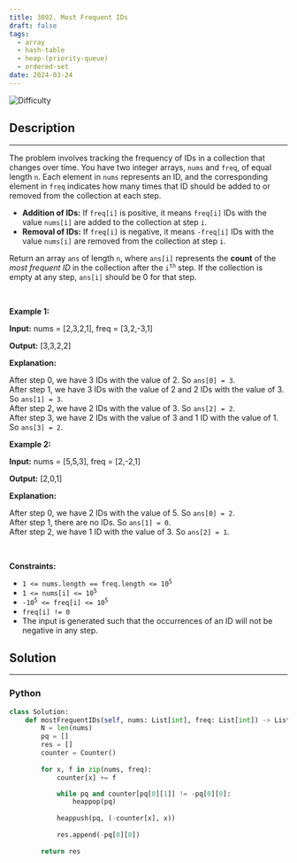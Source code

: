 ```yaml
---
title: 3092. Most Frequent IDs
draft: false
tags: 
  - array
  - hash-table
  - heap-(priority-queue)
  - ordered-set
date: 2024-03-24
---
```


![Difficulty](https://img.shields.io/badge/Difficulty-Medium-blue.svg)

## Description

---
<p>The problem involves tracking the frequency of IDs in a collection that changes over time. You have two integer arrays, <code>nums</code> and <code>freq</code>, of equal length <code>n</code>. Each element in <code>nums</code> represents an ID, and the corresponding element in <code>freq</code> indicates how many times that ID should be added to or removed from the collection at each step.</p>

<ul>
	<li><strong>Addition of IDs:</strong> If <code>freq[i]</code> is positive, it means <code>freq[i]</code> IDs with the value <code>nums[i]</code> are added to the collection at step <code>i</code>.</li>
	<li><strong>Removal of IDs:</strong> If <code>freq[i]</code> is negative, it means <code>-freq[i]</code> IDs with the value <code>nums[i]</code> are removed from the collection at step <code>i</code>.</li>
</ul>

<p>Return an array <code>ans</code> of length <code>n</code>, where <code>ans[i]</code> represents the <strong>count</strong> of the <em>most frequent ID</em> in the collection after the <code>i<sup>th</sup></code>&nbsp;step. If the collection is empty at any step, <code>ans[i]</code> should be 0 for that step.</p>

<p>&nbsp;</p>
<p><strong class="example">Example 1:</strong></p>

<div class="example-block">
<p><strong>Input:</strong> <span class="example-io">nums = [2,3,2,1], freq = [3,2,-3,1]</span></p>

<p><strong>Output:</strong> <span class="example-io">[3,3,2,2]</span></p>

<p><strong>Explanation:</strong></p>

<p>After step 0, we have 3 IDs with the value of 2. So <code>ans[0] = 3</code>.<br />
After step 1, we have 3 IDs with the value of 2 and 2 IDs with the value of 3. So <code>ans[1] = 3</code>.<br />
After step 2, we have 2 IDs with the value of 3. So <code>ans[2] = 2</code>.<br />
After step 3, we have 2 IDs with the value of 3 and 1 ID with the value of 1. So <code>ans[3] = 2</code>.</p>
</div>

<p><strong class="example">Example 2:</strong></p>

<div class="example-block">
<p><strong>Input:</strong> <span class="example-io">nums = [5,5,3], freq = [2,-2,1]</span></p>

<p><strong>Output:</strong> <span class="example-io">[2,0,1]</span></p>

<p><strong>Explanation:</strong></p>

<p>After step 0, we have 2 IDs with the value of 5. So <code>ans[0] = 2</code>.<br />
After step 1, there are no IDs. So <code>ans[1] = 0</code>.<br />
After step 2, we have 1 ID with the value of 3. So <code>ans[2] = 1</code>.</p>
</div>

<p>&nbsp;</p>
<p><strong>Constraints:</strong></p>

<ul>
	<li><code>1 &lt;= nums.length == freq.length &lt;= 10<sup>5</sup></code></li>
	<li><code>1 &lt;= nums[i] &lt;= 10<sup>5</sup></code></li>
	<li><code>-10<sup>5</sup> &lt;= freq[i] &lt;= 10<sup>5</sup></code></li>
	<li><code>freq[i] != 0</code></li>
	<li>The input is generated<!-- notionvc: a136b55a-f319-4fa6-9247-11be9f3b1db8 --> such that the occurrences of an ID will not be negative in any step.</li>
</ul>


## Solution

---
### Python
``` py title='most-frequent-ids'
class Solution:
    def mostFrequentIDs(self, nums: List[int], freq: List[int]) -> List[int]:
        N = len(nums)
        pq = []
        res = []
        counter = Counter()
        
        for x, f in zip(nums, freq):
            counter[x] += f

            while pq and counter[pq[0][1]] != -pq[0][0]:
                heappop(pq)
            
            heappush(pq, (-counter[x], x))
            
            res.append(-pq[0][0])
            
        return res

```


